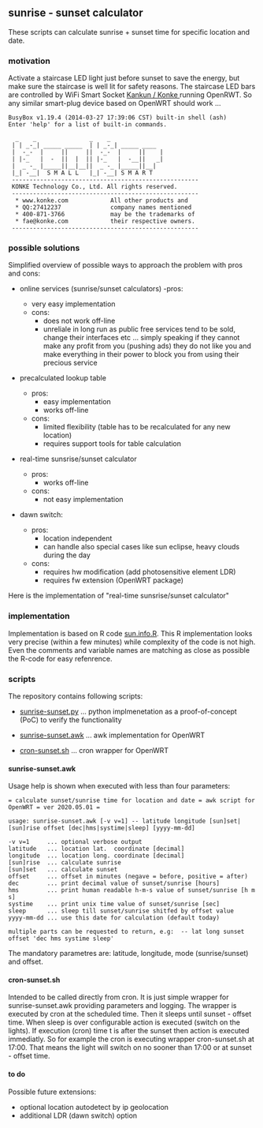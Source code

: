## sunrise - sunset calculator

These scripts can calculate sunrise + sunset time for specific location and date.

### motivation

Activate a staircase LED light just before sunset to save the energy, but make sure the staircase
is well lit for safety reasons. The staircase LED bars are controlled by WiFi Smart Socket
[ Kankun / Konke ](https://openwrt.org/toh/kankun/kk-sp3) running OpenRWT. So any similar smart-plug 
device based on OpenWRT should work ...

    BusyBox v1.19.4 (2014-03-27 17:39:06 CST) built-in shell (ash)
    Enter 'help' for a list of built-in commands.
    
      _    _               _    _
     | | _-_| _____ _____  | | _-_| _____ ____
     |  -_-  |     ||     ||  -_-  |     ||    |
     | |-_   |  -  ||  |  || |-_   |  -__||   _|
     |  _ -_ |_____||__|__||  _ -_ |_____||__|
     |_| -__|  S M A L L   |_| -__| S M A R T
     -----------------------------------------------------
     KONKE Technology Co., Ltd. All rights reserved.
     -----------------------------------------------------
      * www.konke.com            All other products and
      * QQ:27412237              company names mentioned
      * 400-871-3766             may be the trademarks of
      * fae@konke.com            their respective owners.
     -----------------------------------------------------



### possible solutions

Simplified overview of possible ways to approach the problem with pros and cons:

* online services (sunrise/sunset calculators)
  -pros:
    - very easy implementation
  - cons:
    - does not work off-line
    - unreliale in long run as public free services tend to be sold, change their interfaces etc ... 
    simply speaking
    if they cannot make any profit from you (pushing ads) they do not like you and make
    everything in their power to block you from using their precious service

* precalculated lookup table
  - pros:
    - easy implementation
    - works off-line
  - cons:
    - limited flexibility (table has to be recalculated for any new location)
    - requires support tools for table calculation
  
* real-time sunsrise/sunset calculator
  - pros:
    - works off-line
  - cons:
    - not easy implementation
  
* dawn switch:
  - pros:
    - location independent
    - can handle also special cases like sun eclipse, heavy clouds during the day
  - cons:
    - requires hw modification (add photosensitive element LDR)
    - requires fw extension (OpenWRT package)
    
Here is the implementation of  "real-time sunsrise/sunset calculator"
 
### implementation
 
Implementation is based on R code [sun.info.R](https://rdrr.io/cran/HelpersMG/src/R/sun.info.R).
This R implementation looks very precise (within a few minutes) while complexity of the code is not high.
Even the comments and variable names are matching as close as possible the R-code for easy refenrence.

### scripts

The repository contains following scripts:

* [sunrise-sunset.py](/sunrise-sunset.py) ... python implmenetation as a proof-of-concept (PoC) to verify the functionality 

* [sunrise-sunset.awk](/sunrise-sunset.awk) ... awk implementation for OpenWRT

* [cron-sunset.sh](/cron-sunset.sh) ... cron wrapper for OpenWRT

#### sunrise-sunset.awk

Usage help is shown when executed with less than four parameters:

    = calculate sunset/sunrise time for location and date = awk script for OpenWRT = ver 2020.05.01 =

    usage: sunrise-sunset.awk [-v v=1] -- latitude longitude [sun]set|[sun]rise offset [dec|hms|systime|sleep] [yyyy-mm-dd]

    -v v=1     ... optional verbose output
    latitude   ... location lat.  coordinate [decimal]
    longitude  ... location long. coordinate [decimal]
    [sun]rise  ... calculate sunrise
    [sun]set   ... calculate sunset
    offset     ... offset in minutes (negave = before, positive = after)
    dec        ... print decimal value of sunset/sunrise [hours]
    hms        ... print human readable h-m-s value of sunset/sunrise [h m s]
    systime    ... print unix time value of sunset/sunrise [sec]
    sleep      ... sleep till sunset/sunrise shitfed by offset value
    yyyy-mm-dd ... use this date for calculation (default today)
    
    multiple parts can be requested to return, e.g:  -- lat long sunset offset 'dec hms systime sleep'

The mandatory parametres are: latitude, longitude, mode (sunrise/sunset) and offset. 

#### cron-sunset.sh

Intended to be called directly from cron. It is just simple wrapper for sunrise-sunset.awk providing parameters and logging.
The wrapper is executed by cron at the scheduled time. Then it sleeps until sunset - offset time.
When sleep is over configurable action is executed (switch on the lights). If execution (cron) time t is after
the sunset then action is executed immediatly. So for example the cron is executing wrapper cron-sunset.sh at 17:00.
That means the light will switch on no sooner than 17:00 or at sunset - offset time.


#### to do

Possible future extensions:
- optional location autodetect by ip geolocation
- additional LDR (dawn switch) option





  




